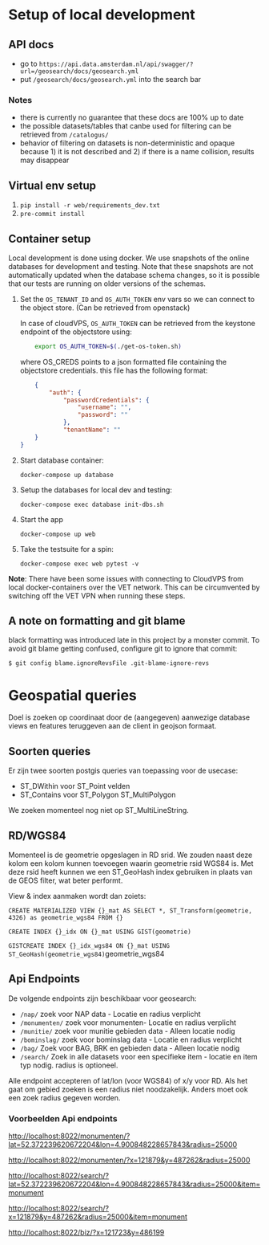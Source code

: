 # Setup of local development

## API docs

- go to `https://api.data.amsterdam.nl/api/swagger/?url=/geosearch/docs/geosearch.yml`
- put `/geosearch/docs/geosearch.yml` into the search bar

### Notes

- there is currently no guarantee that these docs are 100% up to date
- the possible datasets/tables that canbe used for filtering can be retrieved from `/catalogus/`
- behavior of filtering on datasets is non-deterministic and opaque because 1) it is not described and 2) if there is a name collision, results may disappear

## Virtual env setup

1) `pip install -r web/requirements_dev.txt`
2) `pre-commit install`

## Container setup

Local development is done using docker. We use snapshots of the online databases for development and testing.
Note that these snapshots are not automatically updated when the database schema changes, so it is possible that our
tests are running on older versions of the schemas.

1) Set the `OS_TENANT_ID` and `OS_AUTH_TOKEN` env vars so we can connect to the object store. (Can be retrieved from openstack)    

    In case of cloudVPS, `OS_AUTH_TOKEN` can be retrieved from the keystone endpoint of the objectstore using:

    ```bash
        export OS_AUTH_TOKEN=$(./get-os-token.sh)
    ```

    where OS_CREDS points to a json formatted file containing the objectstore credentials. this file has the following format:

    ```json
        {
            "auth": {
                "passwordCredentials": {
                    "username": "",
                    "password": ""
                },
                "tenantName": ""
        }
    }
    ```

2) Start database container:

    `docker-compose up database`

3) Setup the databases for local dev and testing:

    `docker-compose exec database init-dbs.sh`

4) Start the app

    `docker-compose up web`

5) Take the testsuite for a spin:

    `docker-compose exec web pytest -v`

**Note**: There have been some issues with connecting to CloudVPS from local docker-containers
over the VET network. This can be circumvented by switching off the VET VPN when running these steps.

## A note on formatting and git blame

black formatting was introduced late in this project by a monster commit.
To avoid git blame getting confused, configure git to ignore that commit:

`$ git config blame.ignoreRevsFile .git-blame-ignore-revs`

# Geospatial queries

Doel is zoeken op coordinaat door de (aangegeven) aanwezige database
views en features teruggeven aan de client in geojson formaat.

## Soorten queries
Er zijn twee soorten postgis queries van toepassing voor de usecase:

* ST_DWithin voor ST_Point velden
* ST_Contains voor ST_Polygon ST_MultiPolygon

We zoeken momenteel nog niet op ST_MultiLineString.

## RD/WGS84
Momenteel is de geometrie opgeslagen in RD srid. We zouden naast deze
kolom een kolom kunnen toevoegen waarin geometrie rsid WGS84 is. Met
deze rsid heeft kunnen we een ST_GeoHash index gebruiken in plaats van
de GEOS filter, wat beter performt.

View & index aanmaken wordt dan zoiets:

`CREATE MATERIALIZED VIEW {}_mat AS SELECT *, ST_Transform(geometrie,
4326) as geometrie_wgs84 FROM {}`

`CREATE INDEX {}_idx ON {}_mat USING GIST(geometrie)`

`GISTCREATE INDEX {}_idx_wgs84 ON {}_mat USING
ST_GeoHash(geometrie_wgs84)`geometrie_wgs84


## Api Endpoints

De volgende endpoints zijn beschikbaar voor geosearch:

- `/nap/` zoek voor NAP data - Locatie en radius verplicht
- `/monumenten/` zoek voor monumenten- Locatie en radius verplicht
- `/munitie/` zoek voor munitie gebieden data - Alleen locatie nodig
- `/bominslag/` zoek voor bominslag data - Locatie en radius verplicht
- `/bag/` Zoek voor BAG, BRK en gebieden data - Alleen locatie nodig
- `/search/` Zoek in alle datasets voor een specifieke item - locatie en item typ nodig. radius is optioneel.

Alle endpoint accepteren of lat/lon (voor WGS84) of x/y voor RD. Als het gaat om gebied zoeken is een radius niet noodzakelijk. Anders moet ook een zoek radius gegeven worden.

### Voorbeelden Api endpoints
<http://localhost:8022/monumenten/?lat=52.372239620672204&lon=4.900848228657843&radius=25000>

<http://localhost:8022/monumenten/?x=121879&y=487262&radius=25000>

<http://localhost:8022/search/?lat=52.372239620672204&lon=4.900848228657843&radius=25000&item=monument>

<http://localhost:8022/search/?x=121879&y=487262&radius=25000&item=monument>

<http://localhost:8022/biz/?x=121723&y=486199>

